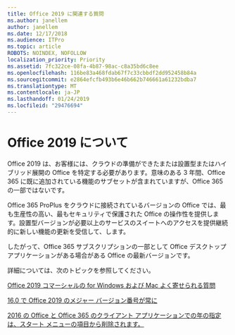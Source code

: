 ```yaml
---
title: Office 2019 に関連する質問
ms.author: janellem
author: janellem
ms.date: 12/17/2018
ms.audience: ITPro
ms.topic: article
ROBOTS: NOINDEX, NOFOLLOW
localization_priority: Priority
ms.assetid: 7fc322ce-08fa-4b87-98ac-c8a35bd6c8ee
ms.openlocfilehash: 116be83a468fdab67f7c33cbbdf2dd952458b84a
ms.sourcegitcommit: e2864efcfb493b6e46b662b746661a61232bdba7
ms.translationtype: MT
ms.contentlocale: ja-JP
ms.lasthandoff: 01/24/2019
ms.locfileid: "29476694"
---
```

# <a name="about-office-2019"></a>Office 2019 について

Office 2019 は、お客様には、クラウドの準備ができたまたは設置型またはハイブリッド展開の Office を特定する必要があります。意味のある 3 年間、Office 365 に既に追加されている機能のサブセットが含まれていますが、Office 365 の一部ではないです。
  
Office 365 ProPlus をクラウドに接続されているバージョンの Office では、最も生産性の高い、最もセキュリティで保護された Office の操作性を提供します。設置型バージョンが必要以上のサービスのスイートへのアクセスを提供継続的に新しい機能の更新を受信して、します。
  
したがって、Office 365 サブスクリプションの一部として Office デスクトップ アプリケーションがある場合がある Office の最新バージョンです。
  
詳細については、次のトピックを参照してください。
  
[Office 2019 コマーシャルの for Windows および Mac よく寄せられる質問](https://support.microsoft.com/help/4133312)
  
[16.0 で Office 2019 のメジャー バージョン番号が常に](https://docs.microsoft.com/deployoffice/office2019/overview)
  
[2016 の Office と Office 365 のクライアント アプリケーションでの年の指定は、スタート メニューの項目から削除されます。](https://support.office.com/article/8fe5e052-76d2-49de-af30-2e84ed3da907.aspx)
  


